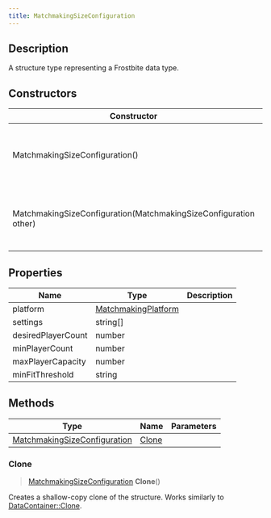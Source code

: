 ```yaml
---
title: MatchmakingSizeConfiguration
---
```

## Description

A structure type representing a Frostbite data type.

## Constructors

| Constructor                                                      | Description                                              |
| ---------------------------------------------------------------- | -------------------------------------------------------- |
| MatchmakingSizeConfiguration()                                   | Create a new instance of this structure type.            |
| MatchmakingSizeConfiguration(MatchmakingSizeConfiguration other) | Create a reference copy of a structure of the same type. |

## Properties

| Name               | Type                                       | Description |
| ------------------ | ------------------------------------------ | ----------- |
| platform           | [MatchmakingPlatform](/vext/ref/fb/matchmakingplatform/) |             |
| settings           | string\[\]                                 |             |
| desiredPlayerCount | number                                     |             |
| minPlayerCount     | number                                     |             |
| maxPlayerCapacity  | number                                     |             |
| minFitThreshold    | string                                     |             |

## Methods

| Type                                                         | Name            | Parameters |
| ------------------------------------------------------------ | --------------- | ---------- |
| [MatchmakingSizeConfiguration](/vext/ref/fb/matchmakingsizeconfiguration/) | [Clone](#clone) |            |

### Clone

> [MatchmakingSizeConfiguration](/vext/ref/fb/matchmakingsizeconfiguration/) **Clone**()

Creates a shallow-copy clone of the structure. Works similarly to [DataContainer::Clone](/vext/ref/shared/class/datacontainer#clone).
